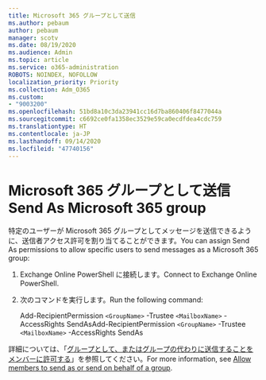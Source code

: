```yaml
---
title: Microsoft 365 グループとして送信
ms.author: pebaum
author: pebaum
manager: scotv
ms.date: 08/19/2020
ms.audience: Admin
ms.topic: article
ms.service: o365-administration
ROBOTS: NOINDEX, NOFOLLOW
localization_priority: Priority
ms.collection: Adm_O365
ms.custom:
- "9003200"
ms.openlocfilehash: 51bd8a10c3da23941cc16d7ba860406f8477044a
ms.sourcegitcommit: c6692ce0fa1358ec3529e59ca0ecdfdea4cdc759
ms.translationtype: HT
ms.contentlocale: ja-JP
ms.lasthandoff: 09/14/2020
ms.locfileid: "47740156"
---
```

# <a name="send-as-microsoft-365-group"></a><span data-ttu-id="35ef7-102">Microsoft 365 グループとして送信</span><span class="sxs-lookup"><span data-stu-id="35ef7-102">Send As Microsoft 365 group</span></span>

<span data-ttu-id="35ef7-103">特定のユーザーが Microsoft 365 グループとしてメッセージを送信できるように、送信者アクセス許可を割り当てることができます。</span><span class="sxs-lookup"><span data-stu-id="35ef7-103">You can assign Send As permissions to allow specific users to send messages as a Microsoft 365 group:</span></span>  

1. <span data-ttu-id="35ef7-104">Exchange Online PowerShell に接続します。</span><span class="sxs-lookup"><span data-stu-id="35ef7-104">Connect to Exchange Online PowerShell.</span></span>  

2. <span data-ttu-id="35ef7-105">次のコマンドを実行します。</span><span class="sxs-lookup"><span data-stu-id="35ef7-105">Run the following command:</span></span>  

    <span data-ttu-id="35ef7-106">Add-RecipientPermission `<GroupName>` -Trustee `<MailboxName>` -AccessRights SendAs</span><span class="sxs-lookup"><span data-stu-id="35ef7-106">Add-RecipientPermission `<GroupName>` -Trustee `<MailboxName>` -AccessRights SendAs</span></span>

<span data-ttu-id="35ef7-107">詳細については、「[グループとして、またはグループの代わりに送信することをメンバーに許可する](https://docs.microsoft.com/microsoft-365/admin/create-groups/allow-members-to-send-as-or-send-on-behalf-of-group?view=o365-worldwide)」を参照してください。</span><span class="sxs-lookup"><span data-stu-id="35ef7-107">For more information, see [Allow members to send as or send on behalf of a group](https://docs.microsoft.com/microsoft-365/admin/create-groups/allow-members-to-send-as-or-send-on-behalf-of-group?view=o365-worldwide).</span></span>